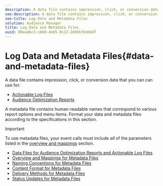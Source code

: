 ```yaml
---
description: A data file contains impression, click, or conversion data that you can use in the Audience Optimization reports and for Actionable Log Files. A metadata file contains human-readable names that correspond to various report options and menu items. Format your data and metadata files according to the specifications in this section.
seo-description: A data file contains impression, click, or conversion data that you can use in the Audience Optimization reports and for Actionable Log Files. A metadata file contains human-readable names that correspond to various report options and menu items. Format your data and metadata files according to the specifications in this section.
seo-title: Log Data and Metadata Files
solution: Audience Manager
title: Log Data and Metadata Files
uuid: 80aa4bc3-c660-4e65-8c22-2ddbb7bddd4f
---
```


# Log Data and Metadata Files{#data-and-metadata-files}

A data file contains impression, click, or conversion data that you can can use for: 

* [Actionable Log Files](/help/using/integration/media-data-integration/actionable-log-files.md)
* [Audience Optimization Reports](/help/using/reporting/audience-optimization-reports/audience-optimization-reports.md)
  
A metadata file contains human-readable names that correspond to various report options and menu items. Format your data and metadata files according to the specifications in this section.

>[!IMPORTANT]
>
>To use metadata files, your event calls must include *all* of the parameters listed in the [overview and mappings](../../../reporting/audience-optimization-reports/metadata-files-intro/metadata-file-overview.md) section.

* [Data Files for Audience Optimization Reports and Actionable Log Files](/help/using/reporting/audience-optimization-reports/metadata-files-intro/datafiles-intro.md)
* [Overview and Mappings for Metadata Files](/help/using/reporting/audience-optimization-reports/metadata-files-intro/metadata-file-overview.md)
* [Naming Conventions for Metadata Files](/help/using/reporting/audience-optimization-reports/metadata-files-intro/metadata-file-names.md)
* [Content Format for Metadata Files](/help/using/reporting/audience-optimization-reports/metadata-files-intro/metadata-file-contents.md)
* [Delivery Methods for Metadata Files](/help/using/reporting/audience-optimization-reports/metadata-files-intro/metadata-delivery-methods.md)
* [Status Updates for Metadata Files](/help/using/reporting/audience-optimization-reports/metadata-files-intro/metadata-update-status.md)




